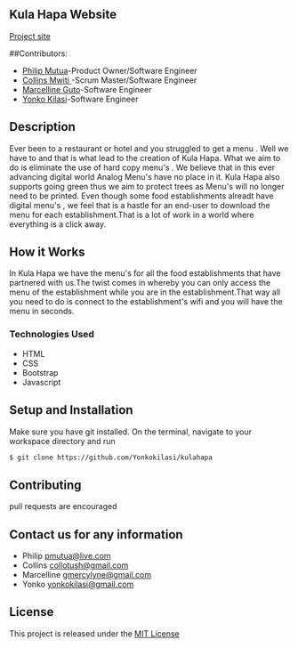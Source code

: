 
## Kula Hapa Website
[Project site]( https://yonkokilasi.github.io/foodzone)

##Contributors:
* [Philip Mutua](https://github.com/pmutua)-Product Owner/Software Engineer
* [Collins Mwiti ](https://github.com/collinsmwiti)-Scrum Master/Software Engineer
* [Marcelline Guto](https://github.com/gmercylyne2)-Software Engineer
* [Yonko Kilasi](https://github.com/Yonkokilasi)-Software Engineer

## Description
Ever been to a restaurant or hotel and you struggled to get a menu . Well we have to and that is what lead to the creation of Kula Hapa.
What we aim to do is eliminate the use of hard copy menu's . We believe that in this ever advancing digital world Analog Menu's have no place in it. Kula Hapa also supports going green thus we aim to protect trees as Menu's will no longer need to be printed.
Even though some food establishments alreadt have digital menu's , we feel that is a hastle for an end-user to download the menu for each establishment.That is a lot of work in a world where everything is a click away.
## How it Works
In Kula Hapa we have the menu's for all the food establishments that have partnered with us.The twist comes in whereby you can only access the menu of the establishment while you are in the establishment.That way all you need to do is connect to the establishment's wifi and you will have the menu in seconds.

### Technologies Used
* HTML
* CSS
* Bootstrap
* Javascript

## Setup and Installation
Make sure you have git installed. On the terminal, navigate to your workspace directory and run

```bash
$ git clone https://github.com/Yonkokilasi/kulahapa

```
## Contributing
pull requests are encouraged

## Contact us for any information
* Philip  <pmutua@live.com>
* Collins <collotush@gmail.com>
* Marcelline <gmercylyne@gmail.com>
* Yonko <yonkokilasi@gmail.com>


## License
This project is released under the [MIT License](./LICENSE.md)
